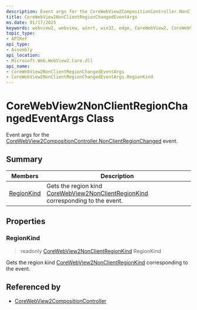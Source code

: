```yaml
---
description: Event args for the CoreWebView2CompositionController.NonClientRegionChanged event.
title: CoreWebView2NonClientRegionChangedEventArgs
ms.date: 01/17/2025
keywords: webview2, webview, winrt, win32, edge, CoreWebView2, CoreWebView2Controller, browser control, edge html, CoreWebView2NonClientRegionChangedEventArgs
topic_type:
- APIRef
api_type:
- Assembly
api_location:
- Microsoft.Web.WebView2.Core.dll
api_name:
- CoreWebView2NonClientRegionChangedEventArgs
- CoreWebView2NonClientRegionChangedEventArgs.RegionKind
---
```


# CoreWebView2NonClientRegionChangedEventArgs Class



Event args for the [CoreWebView2CompositionController.NonClientRegionChanged](corewebview2compositioncontroller.md#nonclientregionchanged) event.

## Summary

Members|Description
--|--
[RegionKind](#regionkind) | Gets the region kind [CoreWebView2NonClientRegionKind](corewebview2nonclientregionkind.md) corresponding to the event.

## Properties

### RegionKind

> readonly  [CoreWebView2NonClientRegionKind](corewebview2nonclientregionkind.md) RegionKind

Gets the region kind [CoreWebView2NonClientRegionKind](corewebview2nonclientregionkind.md) corresponding to the event.






## Referenced by

- [CoreWebView2CompositionController](corewebview2compositioncontroller.md)
